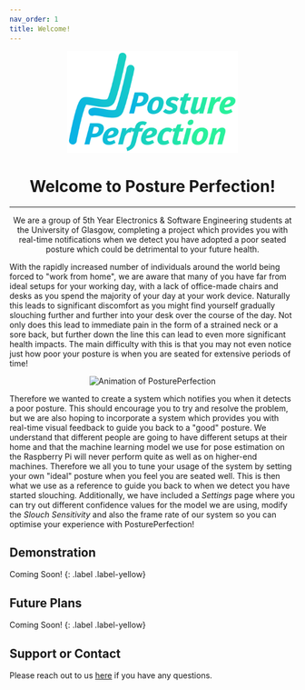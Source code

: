 ```yaml
---
nav_order: 1
title: Welcome!
---
```


<div align="center"> 
  <img src="images/logo.svg" alt="Logo for PosturePerfection" width="300">
  <h1 class="fw-300">Welcome to Posture Perfection!</h1>
  <hr/>
</div>

<div align="center" class="fs-6 fw-300"> 
  We are a group of 5th Year Electronics & Software Engineering students at the University of Glasgow, completing a project which provides you with real-time notifications when we detect you have adopted a poor seated posture which could be detrimental to your future health.
</div>

With the rapidly increased number of individuals around the world being forced to "work from home", we are aware that many of you have far from ideal setups for your working day, with a lack of office-made chairs and desks as you spend the majority of your day at your work device. Naturally this leads to significant discomfort as you might find yourself gradually slouching further and further into your desk over the course of the day. Not only does this lead to immediate pain in the form of a strained neck or a sore back, but further down the line this can lead to even more significant health impacts. The main difficulty with this is that you may not even notice just how poor your posture is when you are seated for extensive periods of time!

<div align="center">
  <img src="../images/animation1.gif" alt="Animation of PosturePerfection" width = "600">
</div>

Therefore we wanted to create a system which notifies you when it detects a poor posture. This should encourage you to try and resolve the problem, but we are also hoping to incorporate a system which provides you with real-time visual feedback to guide you back to a "good" posture. We understand that different people are going to have different setups at their home and that the machine learning model we use for pose estimation on the Raspberry Pi will never perform quite as well as on higher-end machines. Therefore we all you to tune your usage of the system by setting your own "ideal" posture when you feel you are seated well. This is then what we use as a reference to guide you back to when we detect you have started slouching. Additionally, we have included a _Settings_ page where you can try out different confidence values for the model we are using, modify the _Slouch Sensitivity_ and also the frame rate of our system so you can optimise your experience with PosturePerfection!

## Demonstration

Coming Soon!
{: .label .label-yellow}

## Future Plans

Coming Soon!
{: .label .label-yellow}

## Support or Contact

Please reach out to us [here](/about-us) if you have any questions.